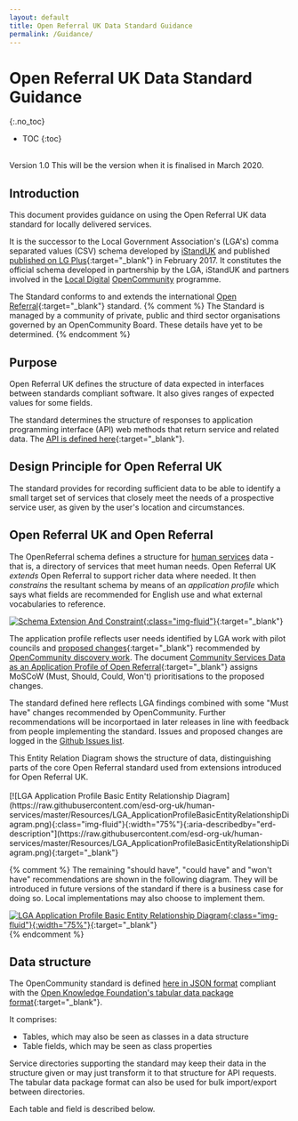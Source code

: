 ```yaml
---
layout: default
title: Open Referral UK Data Standard Guidance
permalink: /Guidance/
---
```

# Open Referral UK Data Standard Guidance
{:.no_toc}
* TOC 
{:toc}  
<br>
Version 1.0 This will be the version when it is finalised in March 2020.

## Introduction

This document provides guidance on using the Open Referral UK data standard for locally delivered services.

It is the successor to the Local Government Association's (LGA's) comma separated values (CSV) schema developed by [iStandUK](https://istanduk.org/) and published [published on LG Plus](https://schemas.opendata.esd.org.uk/ServiceDirectory){:target="_blank"} in February 2017. It constitutes the official schema developed in partnership by the LGA, iStandUK and partners involved in the [Local Digital](https://localdigital.gov.uk/)  [OpenCommunity](https://opencommunity.org.uk/) programme.

The Standard conforms to and extends the international [Open Referral](https://openreferral.org/){:target="_blank"} standard.
{% comment %}
The Standard is managed by a community of private, public and third sector organisations governed by an OpenCommunity Board. These details have yet to be determined.
{% endcomment %}
## Purpose

Open Referral UK defines the structure of data expected in interfaces between standards compliant software. It also gives ranges of expected values for some fields.

The standard determines the structure of responses to application programming interface (API) web methods that return service and related data. The [API is defined here](https://api.porism.com/ServiceDirectoryService/swagger-ui.html){:target="_blank"}.

## Design Principle for Open Referral UK

The standard provides for recording sufficient data to be able to identify a small target set of services that closely meet the needs of a prospective service user, as given by the user's location and circumstances.

## Open Referral UK and Open Referral

The OpenReferral schema defines a structure for [human services](https://en.wikipedia.org/wiki/Human_services) data - that is, a directory of services that meet human needs. Open Referral UK *extends* Open Referral to support richer data where needed. It then *constrains* the resultant schema by means of an *application profile* which says what fields are recommended for English use and what external vocabularies to reference.

[![Schema Extension And Constraint](https://raw.githubusercontent.com/esd-org-uk/human-services/master/Resources/SchemaExtensionAndConstraint.png){:class="img-fluid"}](https://raw.githubusercontent.com/esd-org-uk/human-services/master/Resources/SchemaExtensionAndConstraint.png){:target="_blank"}
  
The application profile reflects user needs identified by LGA work with pilot councils and [proposed changes](https://opencommunitystandard.github.io/specification/#proposed-changes){:target="_blank"} recommended by [OpenCommunity discovery work](https://opencommunity.org.uk/wp-content/uploads/2019/05/Report-OpenCommunity-Data-standards.pdf). The document [Community Services Data as an Application Profile of Open Referral](https://docs.google.com/document/d/16E59vkv2a1khiPHDZJfg00p6ukD1Dhe9z4EJZNxnkzA/edit?usp=sharing){:target="_blank"} assigns MoSCoW (Must, Should, Could, Won't) prioritisations to the proposed changes.

The standard defined here reflects LGA findings combined with some "Must have" changes recommended by OpenCommunity. Further recommendations will be incorportaed in later releases in line with feedback from people implementing the standard. Issues and proposed changes are logged in the [Github Issues list](https://github.com/OpenReferralUK/human-services/issues).
<div id="erd-description">
This Entity Relation Diagram shows the structure of data, distinguishing parts of the core Open Referral standard used from extensions introduced for Open Referral UK.
</div><br/>
[![LGA Application Profile Basic Entity Relationship Diagram](https://raw.githubusercontent.com/esd-org-uk/human-services/master/Resources/LGA_ApplicationProfileBasicEntityRelationshipDiagram.png){:class="img-fluid"}{:width="75%"}{:aria-describedby="erd-description"](https://raw.githubusercontent.com/esd-org-uk/human-services/master/Resources/LGA_ApplicationProfileBasicEntityRelationshipDiagram.png){:target="_blank"}    

{% comment %}
The remaining "should have", "could have" and "won't have" recommendations are shown in the following diagram. They will be introduced in future versions of the standard if there is a business case for doing so. Local implementations may also choose to implement them.

[![LGA Application Profile Basic Entity Relationship Diagram](https://raw.githubusercontent.com/esd-org-uk/human-services/master/Resources/OpenCommunityApplicationProfileERD.png){:class="img-fluid"}{:width="75%"}](https://raw.githubusercontent.com/esd-org-uk/human-services/master/Resources/OpenCommunityApplicationProfileERD.png){:target="_blank"}  
{% endcomment %}
## Data structure

The OpenCommunity standard is defined [here in JSON format](https://raw.githubusercontent.com/esd-org-uk/human-services/master/SchemaGenerator/Generator/ExtendedDataPackage.json) compliant with the [Open Knowledge Foundation's tabular data package format](https://raw.githubusercontent.com/openreferral/specification/master/datapackage.json){:target="_blank"}.

It comprises:

-   Tables, which may also be seen as classes in a data structure
-   Table fields, which may be seen as class properties
  
Service directories supporting the standard may keep their data in the structure given or may just transform it to that structure for API requests. The tabular data package format can also be used for bulk import/export between directories.

Each table and field is described below.


<div id="docs"></div>
<script>
    $(function () {
        $.get("https://raw.githubusercontent.com/esd-org-uk/human-services/master/Schemas/documentation.html", function (data) {
            $("#docs").html(data);
            $("#docs table").wrap('<div class="table-responsive"></div>');
        });
    });
</script>
